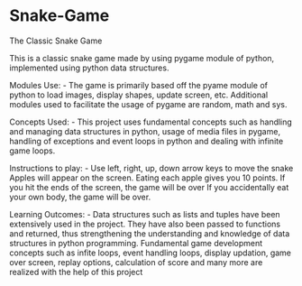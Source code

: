 # Snake-Game
The Classic Snake Game

This is a classic snake game made by using pygame module of python, implemented using python data structures.

Modules Use: - 
The game is primarily based off the pyame module of python to load images, display shapes, update screen, etc. Additional modules used to facilitate the usage of pygame are random, math and sys.

Concepts Used: - 
This project uses fundamental concepts such as handling and managing data structures in python, usage of media files in pygame, handling of exceptions and event loops in python and dealing with infinite game loops.

Instructions to play: - 
Use left, right, up, down arrow keys to move the snake
Apples will appear on the screen. Eating each apple gives you 10 points.
If you hit the ends of the screen, the game will be over
If you accidentally eat your own body, the game will be over.

Learning Outcomes: - 
Data structures such as lists and tuples have been extensively used in the project. They have also been passed to functions and returned, thus strengthening the understanding and knowledge of data structures in python programming.
Fundamental game development concepts such as infite loops, event handling loops, display updation, game over screen, replay options, calculation of score and many more are realized with the help of this project
